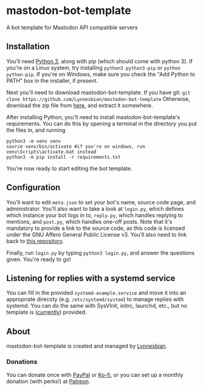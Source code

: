 # mastodon-bot-template
A bot template for Mastodon API compatible servers

## Installation
You'll need [Python 3](https://www.python.org/downloads/), along with pip (which should come with python 3). If you're on a Linux system, try installing `python3 python3-pip` or `python python-pip`. If you're on Windows, make sure you check the "Add Python to PATH" box in the installer, if present.

Next you'll need to download mastodon-bot-template. If you have git:
`git clone https://github.com/Lynnesbian/mastodon-bot-template`
Otherwise, download the zip file from [here](https://github.com/Lynnesbian/mastodon-bot-template/archive/master.zip), and extract it somewhere.

After installing Python, you'll need to install mastodon-bot-template's requirements. You can do this by opening a terminal in the directory you put the files in, and running
```
python3 -m venv venv
source venv/bin/activate #if you're on windows, run venv\Scripts\activate.bat instead
python3 -m pip install -r requirements.txt
```

You're now ready to start editing the bot template.

## Configuration
You'll want to edit `meta.json` to set your bot's name, source code page, and administrator. You'll also want to take a look at `login.py`, which defines which instance your bot logs in to, `reply.py`, which handles replying to mentions, and `post.py`, which handles one-off posts. Note that it's mandatory to provide a link to the source code, as this code is licensed under the GNU Affero General Public License v3. You'll also need to link back to [this repository](https://github.com/Lynnesbian/mastodon-bot-template).

Finally, run `login.py` by typing `python3 login.py`, and answer the questions given. You're ready to go!

## Listening for replies with a systemd service
You can fill in the provided `systemd-example.service` and move it into an appropriate direcoty (e.g. `/etc/systemd/system`) to manage replies with systemd. You can do the same with SysVInit, initrc, launchd, etc., but no template is ([currently](https://github.com/Lynnesbian/mastodon-bot-template/pulls)) provided.

## About
mastodon-bot-template is created and managed by [Lynnesbian](https://fedi.lynnesbian.space/@Lynnear_Software).

### Donations
You can donate once with [PayPal](https://paypal.me/lynnesbian) or [Ko-fi](https://ko-fi.com/lynnesbian), or you can set up a monthly donation (with perks!) at [Patreon](https://patreon.com/lynnesbian).
